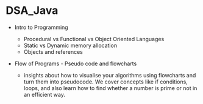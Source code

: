 # DSA_Java

- Intro to Programming 
  - Procedural vs Functional vs Object Oriented Languages
  - Static vs Dynamic memory allocation
  - Objects and references

- Flow of Programs - Pseudo code and flowcharts
  - insights about how to visualise your algorithms using flowcharts and turn them into pseudocode. We cover concepts like if conditions, loops, and also       learn how to find whether a number is prime or not in an efficient way.
